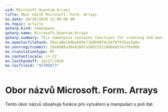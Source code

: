 ```yaml
---
uid: Microsoft.Quantum.Arrays
title: Obor názvů Microsoft. Form. Arrays
ms.date: 10/26/2020 12:00:00 AM
ms.topic: article
qsharp.kind: namespace
qsharp.name: Microsoft.Quantum.Arrays
qsharp.summary: This namespace contains functions for creating and manipulating arrays of data.
ms.openlocfilehash: 56aca0e164beb85e71b0b997dc56f87476aa3a0a
ms.sourcegitcommit: 29e0d88a30e4166fa580132124b0eb57e1f0e986
ms.translationtype: MT
ms.contentlocale: cs-CZ
ms.lasthandoff: 10/27/2020
ms.locfileid: "92705873"
---
```

# <a name="microsoftquantumarrays-namespace"></a>Obor názvů Microsoft. Form. Arrays

Tento obor názvů obsahuje funkce pro vytváření a manipulaci s poli dat.


